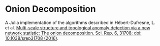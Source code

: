 # Onion Decomposition

A Julia implementation of the algorithms described in Hébert-Dufresne, L. et al. [Multi-scale structure and topological anomaly detection via a new network statistic: The onion decomposition. Sci. Rep. 6, 31708; doi: 10.1038/srep31708 (2016)](http://www.nature.com/articles/srep31708).
